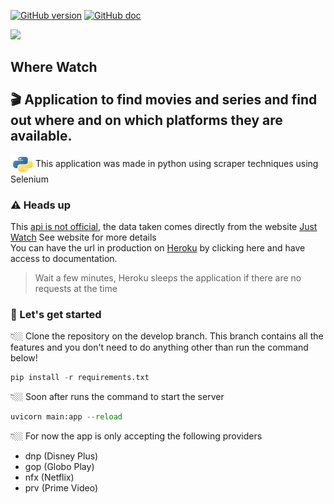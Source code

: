 [![GitHub version](https://img.shields.io/static/v1?label=Version&message=v1.0.2&color=blueviolet&style=flat-square)](https://github.com/maickom88/where_watch_backend_TDD_AND_CLEAN_ARCHITECTURE/releases/tag/v1.0.2)
[![GitHub doc](https://img.shields.io/static/v1?label=Documentation&message=Swagger&color=blueviolet&style=flat-square)](https://where-watch.herokuapp.com/docs)

![](https://github.com/maickom88/where_watch_backend_TDD_AND_CLEAN_ARCHITECTURE/blob/develop/photos/banner.png?raw=true)
## Where Watch<br><br> 🎬  Application to find movies and series and find out where and on which platforms they are available.


<img align="center" alt="Rafa-Python" height="30" width="40" src="https://raw.githubusercontent.com/devicons/devicon/master/icons/python/python-original.svg">This application was made in python using scraper techniques using Selenium

### ⚠️ Heads up
This [api is not official](https://where-watch.herokuapp.com/docs), the data taken comes directly from the website [Just Watch](https://www.justwatch.com/)
See website for more details <br>
You can have the url in production on [Heroku](https://www.heroku.com/) by clicking here and have access to documentation.
> Wait a few minutes, Heroku sleeps the application if there are no requests at the time

### 🥳 Let's get started 
👇🏼 Clone the repository on the develop branch. This branch contains all the features and you don't need to do anything other than run the command below!

```python
pip install -r requirements.txt
```

👇🏼 Soon after runs the command to start the server

```python
uvicorn main:app --reload 
```

👇🏼 For now the app is only accepting the following providers
- dnp (Disney Plus)
- gop (Globo Play)
- nfx (Netflix)
- prv (Prime Video)
